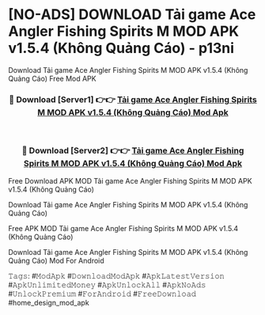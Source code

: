 # [NO-ADS] DOWNLOAD Tải game Ace Angler Fishing Spirits M MOD APK v1.5.4 (Không Quảng Cáo) - p13ni
Download Tải game Ace Angler Fishing Spirits M MOD APK v1.5.4 (Không Quảng Cáo) Free Mod APK

<div align="center">
<h3>🔴 Download [Server1] 👉👉 <a href="https://apk-comot.site?title=Tải_game_Ace_Angler_Fishing_Spirits_M_MOD_APK_v1.5.4_(Không_Quảng_Cáo)">Tải game Ace Angler Fishing Spirits M MOD APK v1.5.4 (Không Quảng Cáo) Mod Apk</a></h3><br>

<h3>🔴 Download [Server2] 👉👉 <a href="https://apk-comot.site?title=Tải_game_Ace_Angler_Fishing_Spirits_M_MOD_APK_v1.5.4_(Không_Quảng_Cáo)">Tải game Ace Angler Fishing Spirits M MOD APK v1.5.4 (Không Quảng Cáo) Mod Apk</a></h3>
</div>


Free Download APK MOD Tải game Ace Angler Fishing Spirits M MOD APK v1.5.4 (Không Quảng Cáo)

Download Tải game Ace Angler Fishing Spirits M MOD APK v1.5.4 (Không Quảng Cáo) 

Free APK MOD Tải game Ace Angler Fishing Spirits M MOD APK v1.5.4 (Không Quảng Cáo) 

Download Tải game Ace Angler Fishing Spirits M MOD APK v1.5.4 (Không Quảng Cáo) Mod For Android

𝚃𝚊𝚐𝚜: #𝙼𝚘𝚍𝙰𝚙𝚔 #𝙳𝚘𝚠𝚗𝚕𝚘𝚊𝚍𝙼𝚘𝚍𝙰𝚙𝚔 #𝙰𝚙𝚔𝙻𝚊𝚝𝚎𝚜𝚝𝚅𝚎𝚛𝚜𝚒𝚘𝚗 #𝙰𝚙𝚔𝚄𝚗𝚕𝚒𝚖𝚒𝚝𝚎𝚍𝙼𝚘𝚗𝚎𝚢 #𝙰𝚙𝚔𝚄𝚗𝚕𝚘𝚌𝚔𝙰𝚕𝚕 #𝙰𝚙𝚔𝙽𝚘𝙰𝚍𝚜 #𝚄𝚗𝚕𝚘𝚌𝚔𝙿𝚛𝚎𝚖𝚒𝚞𝚖 #𝙵𝚘𝚛𝙰𝚗𝚍𝚛𝚘𝚒𝚍 #𝙵𝚛𝚎𝚎𝙳𝚘𝚠𝚗𝚕𝚘𝚊𝚍 #home_design_mod_apk